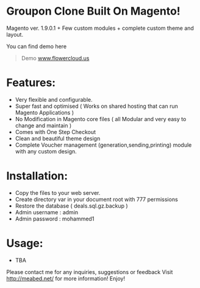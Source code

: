 Groupon Clone Built On Magento!
=========================

Magento ver. 1.9.0.1 + Few custom modules + complete custom theme and layout.

You can find demo here
> Demo www.flowercloud.us

Features:
=========
- Very flexible and configurable.
- Super fast and optimised ( Works on shared hosting that can run Magento Applications )
- No Modification in Magento core files ( all Modular and very easy to change and maintain )
- Comes with One Step Checkout
- Clean and beautiful theme design
- Complete Voucher management (generation,sending,printing) module with any custom design.

Installation:
=============
- Copy the files to your web server.
- Create directory var in your document root with 777 permissions
- Restore the database ( deals.sql.gz.backup )
- Admin username : admin
- Admin password : mohammed1

Usage:
======
- TBA

Please contact me for any inquiries, suggestions or feedback
Visit <http://meabed.net/> for more information! Enjoy!
